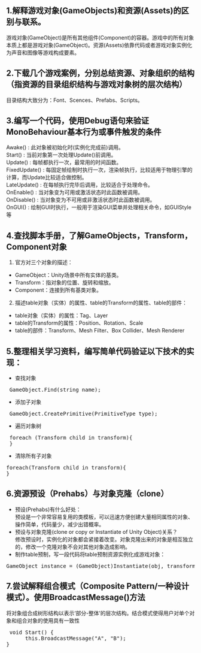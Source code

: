  1.解释游戏对象(GameObjects)和资源(Assets)的区别与联系。  
-----------------
游戏对象(GameObject)是所有其他组件(Component)的容器。游戏中的所有对象本质上都是游戏对象(GameObject)。资源(Assets)依靠代码或者游戏对象实例化为声音和图像等游戏构成要素。

 2.下载几个游戏案例，分别总结资源、对象组织的结构（指资源的目录组织结构与游戏对象树的层次结构） 
-------------------
目录结构大致分为：Font、Scences、Prefabs、Scripts。

 3.编写一个代码，使用Debug语句来验证MonoBehaviour基本行为或事件触发的条件
----------------
Awake() : 此对象被初始化时(实例化完成前)调用。  
Start() : 当前对象第一次处理Update()前调用。  
Update() : 每帧都执行一次，最常用的时间函数。  
FixedUpdate() : 每固定帧绘制时执行一次，渲染帧执行，比较适用于物理引擎的计算，而Update比较适合做控制。  
LateUpdate() : 在每帧执行完毕后调用，比较适合于处理命令。  
OnEnable() : 当对象变为可用或激活状态时此函数被调用。  
OnDisable() : 当对象变为不可用或非激活状态时此函数被调用。  
OnGUI() : 绘制GUI时执行，一般用于渲染GUI菜单并处理相关命令，如GUIStyle等

 4.查找脚本手册，了解GameObjects，Transform，Component对象
-----------------
1. 官方对三个对象的描述：
- GameObject：Unity场景中所有实体的基类。
- Transform：指对象的位置、旋转和缩放。
- Component：连接到所有基类对象。  
2. 描述table对象（实体）的属性、table的Transform的属性、table的部件：
- table对象（实体）的属性：Tag、Layer
- table的Transform的属性：Position、Rotation、Scale
- table的部件：Transform、Mesh Filter、Box Collider、Mesh Renderer


 5.整理相关学习资料，编写简单代码验证以下技术的实现：
-------------
- 查找对象  
<pre> GameObject.Find(string name);</pre>
- 添加子对象  
<pre> GameObject.CreatePrimitive(PrimitiveType type);</pre>
- 遍历对象树  
 <pre> foreach (Transform child in transform){  
 } </pre>
- 清除所有子对象  
 <pre>foreach(Transform child in transform){
} </pre>
 6.资源预设（Prehabs）与对象克隆（clone）
----------
- 预设(Prehabs)有什么好处：  
预设是一个非常容易复用的类模板，可以迅速方便创建大量相同属性的对象、操作简单，代码量少，减少出错概率。
- 预设与对象克隆(clone or copy or Instantiate of Unity Object)关系？  
修改预设时，实例化的对象都会紧接着改变。对象克隆出来的对象是相互独立的，修改一个克隆对象不会对其他对象造成影响。  
- 制作table预制，写一段代码将table预制资源实例化成游戏对象：  
<pre>GameObject instance = (GameObject)Instantiate(obj, transform.position, transform.rotation);</pre>

 7.尝试解释组合模式（Composite Pattern/一种设计模式）。使用BroadcastMessage()方法
---------------
将对象组合成树形结构以表示‘部分-整体’的层次结构。结合模式使得用户对单个对象和组合对象的使用具有一致性  
<pre> void Start() {
      this.BroadcastMessage("A", "B");
}</pre>
